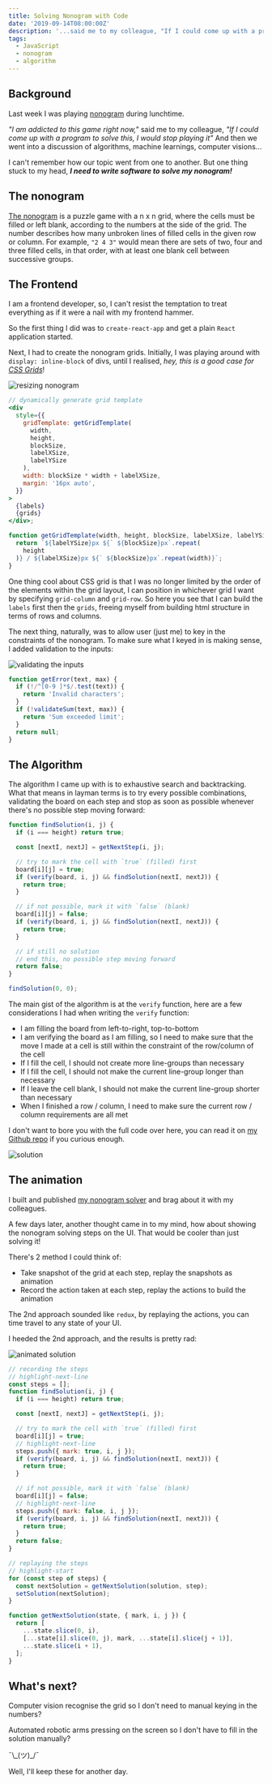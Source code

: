 ```yaml
---
title: Solving Nonogram with Code
date: '2019-09-14T08:00:00Z'
description: '...said me to my colleague, "If I could come up with a program to solve this, I would stop playing it"'
tags: 
  - JavaScript
  - nonogram
  - algorithm
---
```


## Background

Last week I was playing [nonogram](https://play.google.com/store/apps/details?id=com.easybrain.nonogram) during lunchtime.

_"I am addicted to this game right now,"_ said me to my colleague, _"If I could come up with a program to solve this, I would stop playing it"_ And then we went into a discussion of algorithms, machine learnings, computer visions...

I can't remember how our topic went from one to another. But one thing stuck to my head, **_I need to write software to solve my nonogram!_**

## The nonogram

[The nonogram](https://en.wikipedia.org/wiki/Nonogram) is a puzzle game with a n x n grid, where the cells must be filled or left blank, according to the numbers at the side of the grid. The number describes how many unbroken lines of filled cells in the given row or column. For example, `"2 4 3"` would mean there are sets of two, four and three filled cells, in that order, with at least one blank cell between successive groups.

## The Frontend

I am a frontend developer, so, I can't resist the temptation to treat everything as if it were a nail with my frontend hammer.

So the first thing I did was to `create-react-app` and get a plain `React` application started.

Next, I had to create the nonogram grids. Initially, I was playing around with `display: inline-block` of divs, until I realised, _hey, this is a good case for [CSS Grids](https://css-tricks.com/snippets/css/complete-guide-grid/)_!

![resizing nonogram](./images/size.gif)

```jsx
// dynamically generate grid template
<div
  style={{
    gridTemplate: getGridTemplate(
      width,
      height,
      blockSize,
      labelXSize,
      labelYSize
    ),
    width: blockSize * width + labelXSize,
    margin: '16px auto',
  }}
>
  {labels}
  {grids}
</div>;

function getGridTemplate(width, height, blockSize, labelXSize, labelYSize) {
  return `${labelYSize}px ${` ${blockSize}px`.repeat(
    height
  )} / ${labelXSize}px ${` ${blockSize}px`.repeat(width)}`;
}
```

One thing cool about CSS grid is that I was no longer limited by the order of the elements within the grid layout, I can position in whichever grid I want by specifying `grid-column` and `grid-row`. So here you see that I can build the `labels` first then the `grids`, freeing myself from building html structure in terms of rows and columns.

The next thing, naturally, was to allow user (just me) to key in the constraints of the nonogram. To make sure what I keyed in is making sense, I added validation to the inputs:

![validating the inputs](./images/constraint.gif)

```jsx
function getError(text, max) {
  if (!/^[0-9 ]*$/.test(text)) {
    return 'Invalid characters';
  }
  if (!validateSum(text, max)) {
    return 'Sum exceeded limit';
  }
  return null;
}
```

## The Algorithm

The algorithm I came up with is to exhaustive search and backtracking. What that means in layman terms is to try every possible combinations, validating the board on each step and stop as soon as possible whenever there's no possible step moving forward:

```js
function findSolution(i, j) {
  if (i === height) return true;

  const [nextI, nextJ] = getNextStep(i, j);

  // try to mark the cell with `true` (filled) first
  board[i][j] = true;
  if (verify(board, i, j) && findSolution(nextI, nextJ)) {
    return true;
  }

  // if not possible, mark it with `false` (blank)
  board[i][j] = false;
  if (verify(board, i, j) && findSolution(nextI, nextJ)) {
    return true;
  }

  // if still no solution
  // end this, no possible step moving forward
  return false;
}

findSolution(0, 0);
```

The main gist of the algorithm is at the `verify` function, here are a few considerations I had when writing the `verify` function:

- I am filling the board from left-to-right, top-to-bottom
- I am verifying the board as I am filling, so I need to make sure that the move I made at a cell is still within the constraint of the row/column of the cell
- If I fill the cell, I should not create more line-groups than necessary
- If I fill the cell, I should not make the current line-group longer than necessary
- If I leave the cell blank, I should not make the current line-group shorter than necessary
- When I finished a row / column, I need to make sure the current row / column requirements are all met

I don't want to bore you with the full code over here, you can read it on [my Github repo](https://github.com/tanhauhau/nonogram/blob/dev/src/utils.js#L25-L78) if you curious enough.

![solution](./images/solution.png 'Nonogram solution')

## The animation

I built and published [my nonogram solver](https://lihautan.com/nonogram/) and brag about it with my colleagues.

A few days later, another thought came in to my mind, how about showing the nonogram solving steps on the UI. That would be cooler than just solving it!

There's 2 method I could think of:

- Take snapshot of the grid at each step, replay the snapshots as animation
- Record the action taken at each step, replay the actions to build the animation

The 2nd approach sounded like `redux`, by replaying the actions, you can time travel to any state of your UI.

I heeded the 2nd approach, and the results is pretty rad:

![animated solution](./images/solution-with-animation.gif)

```js
// recording the steps
// highlight-next-line
const steps = [];
function findSolution(i, j) {
  if (i === height) return true;

  const [nextI, nextJ] = getNextStep(i, j);

  // try to mark the cell with `true` (filled) first
  board[i][j] = true;
  // highlight-next-line
  steps.push({ mark: true, i, j });
  if (verify(board, i, j) && findSolution(nextI, nextJ)) {
    return true;
  }

  // if not possible, mark it with `false` (blank)
  board[i][j] = false;
  // highlight-next-line
  steps.push({ mark: false, i, j });
  if (verify(board, i, j) && findSolution(nextI, nextJ)) {
    return true;
  }
  return false;
}

// replaying the steps
// highlight-start
for (const step of steps) {
  const nextSolution = getNextSolution(solution, step);
  setSolution(nextSolution);
}

function getNextSolution(state, { mark, i, j }) {
  return [
    ...state.slice(0, i),
    [...state[i].slice(0, j), mark, ...state[i].slice(j + 1)],
    ...state.slice(i + 1),
  ];
}
```

## What's next?

Computer vision recognise the grid so I don't need to manual keying in the numbers?

Automated robotic arms pressing on the screen so I don't have to fill in the solution manually?

¯\\\_(ツ)\_/¯

Well, I'll keep these for another day.